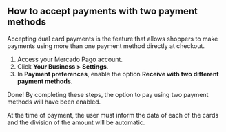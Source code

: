 ## How to accept payments with two payment methods
 
Accepting dual card payments is the feature that allows shoppers to make payments using more than one payment method directly at checkout.
  
1. Access your Mercado Pago account.
2. Click **Your Business > Settings**.
3. In **Payment preferences**, enable the option **Receive with two different payment methods**.

Done! By completing these steps, the option to pay using two payment methods will have been enabled.

At the time of payment, the user must inform the data of each of the cards and the division of the amount will be automatic.